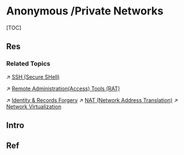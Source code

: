 # Anonymous /Private Networks

[TOC]



## Res
### Related Topics
↗ [SSH (Secure SHell)](../🏇%20Network%20Security%20Basics%20&%20Protocols/📱%20Application%20Layer%20Security%20Protocols/SSH%20(Secure%20SHell)/SSH%20(Secure%20SHell).md)

↗ [Remote Administration(Access) Tools (RAT)](../../../🔑%20CS%20Core/🧰%20Generic%20Tools%20&%20Projects/Remote%20Administration(Access)%20Tools%20(RAT)/Remote%20Administration(Access)%20Tools%20(RAT).md)

↗ [Identity & Records Forgery](../../⛈️%20Risk%20Management/🐗%20Cybersecurity%20Threats%20&%20Attacks/Social%20Engineering%20&%20Physical%20Security/Identity%20&%20Records%20Forgery.md)
↗ [NAT (Network Address Translation)](../../../🔑%20CS%20Core/🏎️%20Computer%20Networking%20and%20Communication/📌%20Computer%20Networking%20Basics/0x05%20Network%20Layer/MiddleBoxes/NAT%20(Network%20Address%20Translation)/NAT%20(Network%20Address%20Translation).md)
↗ [Network Virtualization](../../../🔑%20CS%20Core/🏎️%20Computer%20Networking%20and%20Communication/Network%20Virtualization/Network%20Virtualization.md)



## Intro



## Ref

